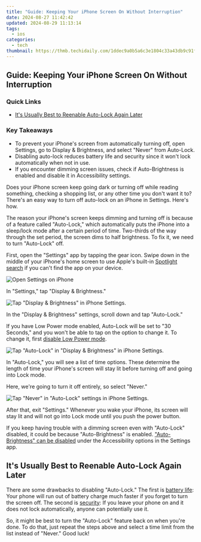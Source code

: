 ```yaml
---
title: "Guide: Keeping Your iPhone Screen On Without Interruption"
date: 2024-08-27 11:42:42
updated: 2024-08-29 11:13:14
tags:
  - ios
categories:
  - tech
thumbnail: https://thmb.techidaily.com/1ddec9a0b5a6c3e1804c33a43db9c91ffd9d92f92510209406429341a2fb6bc6.jpg
---
```


## Guide: Keeping Your iPhone Screen On Without Interruption

### Quick Links

* [It's Usually Best to Reenable Auto-Lock Again Later](https://screen-mirroring-recording.techidaily.com/unlock-your-live-feed-free-cam-recording-and-top-picks/)

### Key Takeaways

* To prevent your iPhone's screen from automatically turning off, open Settings, go to Display & Brightness, and select "Never" from Auto-Lock.
* Disabling auto-lock reduces battery life and security since it won't lock automatically when not in use.
* If you encounter dimming screen issues, check if Auto-Brightness is enabled and disable it in Accessibility settings.

 Does your iPhone screen keep going dark or turning off while reading something, checking a shopping list, or any other time you don't want it to? There's an easy way to turn off auto-lock on an iPhone in Settings. Here's how.

 The reason your iPhone's screen keeps dimming and turning off is because of a feature called "Auto-Lock," which automatically puts the iPhone into a sleep/lock mode after a certain period of time. Two-thirds of the way through the set period, the screen dims to half brightness. To fix it, we need to turn "Auto-Lock" off.

 First, open the "Settings" app by tapping the gear icon. Swipe down in the middle of your iPhone's home screen to use Apple's built-in [Spotlight search](https://instagram-video-files.techidaily.com/taking-your-reels-up-a-notch-with-these-top-editors/) if you can't find the app on your device.

![Open Settings on iPhone](https://static1.howtogeekimages.com/wordpress/wp-content/uploads/2020/03/launch_settings_iphone-1.png) 

 In "Settings," tap "Display & Brightness."

![Tap "Display & Brightness" in iPhone Settings.](https://static1.howtogeekimages.com/wordpress/wp-content/uploads/2020/08/tap_display_brightness.png) 

 In the "Display & Brightness" settings, scroll down and tap "Auto-Lock."

 If you have Low Power mode enabled, Auto-Lock will be set to "30 Seconds," and you won't be able to tap on the option to change it. To change it, first [disable Low Power mode](https://fox-cloud.techidaily.com/2024-approved-maximize-video-experience-enable-pip-on-youtube-ios/).

![Tap "Auto-Lock" in "Display & Brightness" in iPhone Settings.](https://static1.howtogeekimages.com/wordpress/wp-content/uploads/2020/08/iphone_tap_auto-lock.png) 

 In "Auto-Lock," you will see a list of time options. These determine the length of time your iPhone's screen will stay lit before turning off and going into Lock mode.

 Here, we're going to turn it off entirely, so select "Never."

![Tap "Never" in "Auto-Lock" settings in iPhone Settings.](https://static1.howtogeekimages.com/wordpress/wp-content/uploads/2020/08/iphone_tap_never.png) 

 After that, exit "Settings." Whenever you wake your iPhone, its screen will stay lit and will not go into Lock mode until you push the power button.

 If you keep having trouble with a dimming screen even with "Auto-Lock" disabled, it could be because "Auto-Brightness" is enabled. ["Auto-Brightness" can be disabled](https://instagram-clips.techidaily.com/updated-mastering-instagram-utilizing-search-to-expand-your-filters-for-2024/) under the Accessibility options in the Settings app.

##  It's Usually Best to Reenable Auto-Lock Again Later

 There are some drawbacks to disabling "Auto-Lock." The first is [battery life](https://app-tips.techidaily.com/revive-your-ipad-top-3-strategies-to-restore-connectivity-with-itunes/): Your phone will run out of battery charge much faster if you forget to turn the screen off. The second is [security](https://android-transfer.techidaily.com/how-to-transfer-videos-from-lava-blaze-2-to-ipad-drfone-by-drfone-transfer-from-android-transfer-from-android/): If you leave your phone on and it does not lock automatically, anyone can potentially use it.

 So, it might be best to turn the "Auto-Lock" feature back on when you're done. To do that, just repeat the steps above and select a time limit from the list instead of "Never." Good luck!

<ins class="adsbygoogle"
     style="display:block"
     data-ad-format="autorelaxed"
     data-ad-client="ca-pub-7571918770474297"
     data-ad-slot="1223367746"></ins>



<ins class="adsbygoogle"
     style="display:block"
     data-ad-client="ca-pub-7571918770474297"
     data-ad-slot="8358498916"
     data-ad-format="auto"
     data-full-width-responsive="true"></ins>
